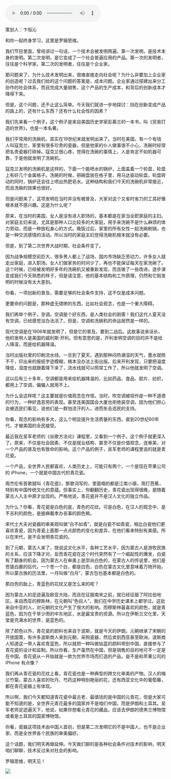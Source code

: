 <audio src="http://igetoss.cdn.igetget.com/mp3/201805/16/201805162118454956832632.mp3" controls="controls">您的浏览器不支持 audio 标签。</audio><p>策划人：卞恒沁</p><p>和你一起终身学习，这里是罗辑思维。</p><p>我们节目里面，曾经讲过一句话，一个技术会被发明两遍。第一次发明，是技术本身的发明。第二次发明，是它变成了一个社会普遍应用的产品。第一次的发明者，往往是个科学家。第二次的发明者，往往是个企业家。</p><p>那问题来了，为什么技术发明出来，很难直接走向社会呢？为什么非要加上企业家的创造呢？过去我们给的这个问题的答案是，成本问题。企业家通过搭建出来分工协作的社会体系，而且完成大量销售，这个产品的生产成本，和背后的创新成本才降得下来。</p><p>但是，这个问题，还不止这么简单。今天我们就进一步地探讨：挡在创新变成产品的路上的，还有什么东西？还有什么社会性的因素？</p><p>我们先来看一个例子。这个例子是来自美国历史学家彭慕兰的一本书，叫《贸易打造的世界》，也是一本名著。</p><p>我们平常用的洗碗机，其实在19世纪末就发明出来了。当时在美国，有一个有钱人叫寇克兰，家里有很多珍贵的瓷器，但是他家的仆人做事很不小心，洗碗时经常把名贵瓷器打碎掉。寇克兰很心疼，觉得在洗碗的事情上，人是肯定不如机器可靠，于是他就发明了洗碗机。</p><p>寇克兰发明的洗碗机是这样的，下面一个能喷水的锅炉，上面盖着一个轮盘，轮盘上有好几个金属格子。洗碗的时候，把碗盘放在格子里，用马达驱动轮盘，轮盘转动的同时，锅炉还会往上喷出热肥皂水。这种结构和我们今天的洗碗机非常接近，而且洗碗的效果也很好。</p><p>但是问题来了，这项发明在当时并没有被普及，大家对这个又省时省力的工具好像根本就不感兴趣。这是为什么呢？</p><p>原来，在当时的美国，女人是没有进入职场的，基本都是在家当全职家庭的主妇。对家庭主妇来说，尤其是那种人口比较多的大家庭，用手来洗碗不是什么麻烦的体力劳动，而是一种放松身心的方式。晚饭过后，家里的所有女性一起洗碗刷锅，也是一种交流感情的活动。所以当时的家庭主妇觉得洗碗机根本就没有必要。</p><p>但是，到了第二次世界大战时期，社会条件变了。</p><p>因为战争规模空前巨大，很多男人都上了战场，国内市场缺乏劳动力，许多女人就走出家庭，进入职场。女人们做家务的时间少了，再也不能保证每天在家洗碗了。这个时候，已经被发明好多年的洗碗机又被重新发现，而且做了一些改进，逐步演变成我们今天熟悉的样子，但是请注意，他的基本结构和工作原理，仍然和它刚发明的时候没有太大差别。</p><p>你看，一项创新的普及，需要足够的社会条件支持，这不仅是成本问题。</p><p>更要命的问题是，那种虚无缥缈的东西，比如社会观念，也是一个重大障碍。</p><p>我们再举个例子，空调。空调是个好东西，是人类社会的刚需！我们这代人夏天没有空调，已经感觉没办法活了。但是，空调和洗碗机的命运居然是一样的。</p><p>现代空调是在1906年就发明了，但是它的普及，要到二战后。这故事说来话长，他的发明人是美国的威利斯·开利。但有意思的是，开利发明空调的目的并不是给人降温，而是给机器降温。</p><p>当时出版社里的印刷流水线，一旦到了夏天，遇到那种闷热潮湿的天气，墨水就晾不干，印出来的报纸字迹模糊，根本没办法上街出版。后来开利发现，只要把温度降低，湿度也就跟着降下来了，流水线就可以照常工作了，所以他就发明了空调。</p><p>这以后有三十多年，空调都是用来给机器降温的，比如药品、食品、胶片、纺织，都用上了空调，偏偏人就用不上。</p><p>为什么会这样呢？这主要就是价值观念在作怪。当时，吹空调被视作是一种不道德的行为，一种好逸恶劳的表现。甚至连美国国会大厦也拒绝装空调，因为他们担心会被选民们看见，说他们是一群怕流汗的人，进而失去选民的支持。</p><p>你看，观念的影响有多大，这么个明显提升生活质量的东西，直到20世纪60年代，才被美国的全民接受。</p><p>最近我在吴军老师的《谷歌方法论》课程里，又看到一个例子。这个例子就更深入了。原来，不仅是社会因素、不仅是就业结构、甚至不仅是价值观念，连审美，对一个产品的普及也有致命的影响。这个产品的例子，吴军老师的课程里说的就是青花瓷。</p><p>一个产品，全世界人民都喜欢，人类历史上，可能只有两个，一个是现在苹果公司的 iPhone，一个就是中国古代的青花瓷。</p><p>周杰伦有首歌就叫《青花瓷》，那歌词写的，里面唱的都是江南小镇，雨打芭蕉，特别有中国传统文化的意蕴。但事实上，你翻翻历史，青花瓷出现得很晚，是随着蒙古人入主中原才出现的。严格地说，青花瓷并不是汉人文化的独立作品。</p><p>为什么？你看，青花瓷是白色的底，青色的花纹。可是白色，在汉人的观念中，是不吉利的颜色，是披麻戴孝办丧事的颜色嘛。</p><p>宋代士大夫对瓷器的审美观叫做“白不如青”，就是白瓷不如青瓷，相比白瓷他们更喜欢青瓷，因为青瓷上面那一点点颜色的变化和差异，在他们看来特别有美感。所以在宋代，是不会发明青花瓷的。</p><p>到了元朝，蒙古人来了，按说这文化水平，各种工艺水平，因为蒙古人是游牧民族的关系，应该下降才对，反而青花瓷在这个时代突然有了一个崛起性的爆发，白瓷有了翻身的机会。因为蒙古人在审美上是崇尚白色的，在蒙古人的传说里，他们是苍狼白鹿的后代，一个苍一个白，都是白色，白色在蒙古文化里意味着万物开始，所以蒙古族的历法里，一月叫做“白月”，蒙古包也基本都是白色的。</p><p>那白色的胎上，青蓝色的花纹又是怎么来的呢？</p><p>因为蒙古人的足迹遍及欧亚大陆，而且在征服南宋之前，就已经征服了阿拉伯地区。来自西亚的穆斯林，在元朝叫“色目人”，我们在中学历史课本上都学过。这批来自中亚的人，对元朝的文化产生了很大的影响。而穆斯林最喜欢的颜色，就是青蓝色，因为在干旱少雨的中东地区，水是最宝贵的资源。所以在伊斯兰文化里，天堂是充满水的世界，是蓝色的。</p><p>除了颜色以外，青花瓷的颜料也来自于波斯，就是今天的伊朗。元朝继承了宋朝的开放国策，有许多波斯商人来到元朝，采购瓷器，然后卖到西亚甚至欧洲。波斯商人知道这一带人喜欢青蓝色，所以就把一种叫做钴蓝的颜料带到中国，直接参与了青花瓷的设计和监制。所以你看，生产虽然在中国，但是销售的目的地可不一定是在中国。青花瓷从一开始就是一款为世界市场而打造的产品，是不是和苹果公司的 iPhone 有点像？</p><p>我们再从青花瓷的花纹上看，青花瓷也是一种典型的跨文化审美的产物。汉人的梅兰竹菊，蒙古人喜欢的牡丹、芍药这种特别艳丽的花，还有西亚文化中的葡萄藤，都在青花瓷器上有体现。</p><p>所以啊，我们今天都知道青花瓷中最古老、最值钱的是中国的元青花，但是大家可能不知道的是，全世界元青花最多的国家并不是咱们中国，而是伊朗和土耳其。吴军老师足迹遍天下，他说，如果你想看元青花的藏品，应该去伊朗的德黑兰博物馆或者是土耳其的国家博物馆。</p><p>你看，瓷器这项技术由中国人首创，但是第二次发明它的不是中国人，也不是企业家，而是全世界各个民族的审美偏好。</p><p>这个话题，我们明天再做延伸。今天我们聊的是各种社会条件对技术的影响，明天咱们聊聊，技术反过来对社会的影响。</p><p>罗辑思维，明天见！</p><img src="https://piccdn.igetget.com/img/201805/16/201805162207582188537051.jpg" />